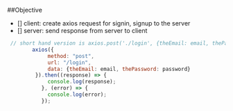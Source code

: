##Objective
- [] client: create axios request for signin, signup to the server
- [] server: send response from server to client

```javascript
 // short hand version is axios.post('./login', {theEmail: email, thePassword: password })
        axios({
             method: "post",
             url: "/login",
             data: {theEmail: email, thePassword: password}
         }).then((response) => {
             console.log(response);
           }, (error) => {
             console.log(error);
           });
```
